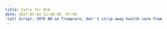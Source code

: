 ```yaml
---
title: Calls for ACA
date: 2017-05-02 21:48:00 -07:00
'Call Script: VOTE NO on Trumpcare, don''t strip away health care from Americans.': 
---
```


